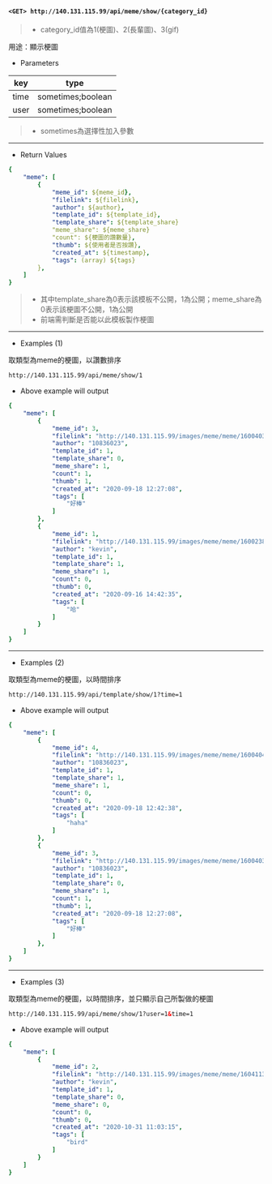 #### `<GET> http://140.131.115.99/api/meme/show/{category_id}`

>* category_id值為1(梗圖)、2(長輩圖)、3(gif)

用途：顯示梗圖

* Parameters

|key |type             |
|----|-----------------|
|time|sometimes;boolean|
|user|sometimes;boolean|

>* sometimes為選擇性加入參數

---

* Return Values

```yaml
{
    "meme": [
        {
            "meme_id": ${meme_id},
            "filelink": ${filelink},
            "author": ${author},
            "template_id": ${template_id},
            "template_share": ${template_share}
            "meme_share": ${meme_share}
            "count": ${梗圖的讚數量},
            "thumb": ${使用者是否按讚},
            "created_at": ${timestamp},
            "tags": (array) ${tags}
        },
    ]
}
```

>* 其中template_share為0表示該模板不公開，1為公開；meme_share為0表示該梗圖不公開，1為公開
>* 前端需判斷是否能以此模板製作梗圖

---

* Examples (1)

取類型為meme的梗圖，以讚數排序

```html
http://140.131.115.99/api/meme/show/1
```

* Above example will output

```yaml
{
    "meme": [
        {
            "meme_id": 3,
            "filelink": "http://140.131.115.99/images/meme/meme/1600403228.jpeg",
            "author": "10836023",
            "template_id": 1,
            "template_share": 0,
            "meme_share": 1,
            "count": 1,
            "thumb": 1,
            "created_at": "2020-09-18 12:27:08",
            "tags": [
                "好棒"
            ]
        },
        {
            "meme_id": 1,
            "filelink": "http://140.131.115.99/images/meme/meme/1600238555.jpeg",
            "author": "kevin",
            "template_id": 1,
            "template_share": 1,
            "meme_share": 1,
            "count": 0,
            "thumb": 0,
            "created_at": "2020-09-16 14:42:35",
            "tags": [
                "哈"
            ]
        }
    ]
}
```

---

* Examples (2)

取類型為meme的梗圖，以時間排序

``` html
http://140.131.115.99/api/template/show/1?time=1
```

* Above example will output

```yaml
{
    "meme": [
        {
            "meme_id": 4,
            "filelink": "http://140.131.115.99/images/meme/meme/1600404158.jpeg",
            "author": "10836023",
            "template_id": 1,
            "template_share": 1,
            "meme_share": 1,
            "count": 0,
            "thumb": 0,
            "created_at": "2020-09-18 12:42:38",
            "tags": [
                "haha"
            ]
        },
        {
            "meme_id": 3,
            "filelink": "http://140.131.115.99/images/meme/meme/1600403228.jpeg",
            "author": "10836023",
            "template_id": 1,
            "template_share": 0,
            "meme_share": 1,
            "count": 1,
            "thumb": 1,
            "created_at": "2020-09-18 12:27:08",
            "tags": [
                "好棒"
            ]
        },
    ]
}
```

---

* Examples (3)

取類型為meme的梗圖，以時間排序，並只顯示自己所製做的梗圖

``` html
http://140.131.115.99/api/meme/show/1?user=1&time=1
```

* Above example will output

```yaml
{
    "meme": [
        {
            "meme_id": 2,
            "filelink": "http://140.131.115.99/images/meme/meme/1604113395.jpeg",
            "author": "kevin",
            "template_id": 1,
            "template_share": 0,
            "meme_share": 0,
            "count": 0,
            "thumb": 0,
            "created_at": "2020-10-31 11:03:15",
            "tags": [
                "bird"
            ]
        }
    ]
}
```